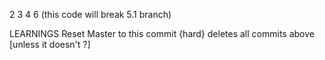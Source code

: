 2
3
4
6 (this code will break 5.1 branch)




LEARNINGS 
Reset Master to this commit {hard} deletes all commits above [unless it doesn't ?]